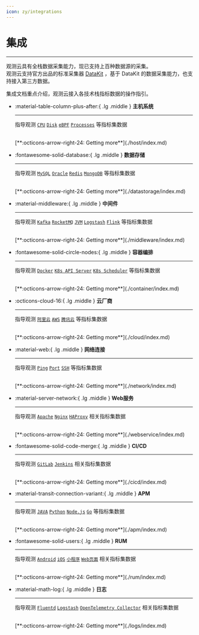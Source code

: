 ```yaml
---
icon: zy/integrations
---
```


# 集成

---

观测云具有全栈数据采集能力，现已支持上百种数据源的采集。<br/>
观测云支持官方出品的标准采集器 [DataKit](../datakit/) ，基于 DataKit 的数据采集能力，也支持接入第三方数据。

集成文档重点介绍，观测云接入各技术栈指标数据的操作指引。


<div class="grid cards" markdown>

-   :material-table-column-plus-after:{ .lg .middle } __主机系统__

    ---

    指导观测 [`CPU`](./host/default/index.md) [`Disk`](./host/default/index.md) [`eBPF`](./host/ebpf.md) [`Processes`](./host/processes.md) 等指标集数据

    <br/>
    [**:octicons-arrow-right-24: Getting more**](./host/index.md)


-   :fontawesome-solid-database:{ .lg .middle } __数据存储__

    ---

    指导观测 [`MySQL`](./datastorage/mysql.md) [`Oracle`](./datastorage/oracle.md) [`Redis`](./datastorage/redis.md) [`MongoDB`](./datastorage/mongodb.md) 等指标集数据

    <br/>
    [**:octicons-arrow-right-24: Getting more**](./datastorage/index.md)

-   :material-middleware:{ .lg .middle } __中间件__

    ---

    指导观测 [`Kafka`](./middleware/kafka.md) [`RocketMQ`](./middleware/rocketmq.md) [`JVM`](./middleware/jvm.md) [`Logstash`](./middleware/logstash-metrics.md) [`Flink`](./middleware/flink.md) 等指标集数据

    <br/>
    [**:octicons-arrow-right-24: Getting more**](./middleware/index.md)

-   :fontawesome-solid-circle-nodes:{ .lg .middle } __容器编排__

    ---

    指导观测 [`Docker`](./container/docker.md) [`K8s API Server`](./container/kubernetes-api-server.md) [`K8s Scheduler`](./container/kube-scheduler.md) 等指标集数据

    <br/>
    [**:octicons-arrow-right-24: Getting more**](./container/index.md)

-   :octicons-cloud-16:{ .lg .middle } __云厂商__

    ---

    指导观测 [`阿里云`](./cloud/aliyun/index.md) [`AWS`](./cloud/aws/index.md) [`腾讯云`](./cloud/tencent-cloud/index.md) 等指标集数据

    <br/>
    [**:octicons-arrow-right-24: Getting more**](./cloud/index.md)


-   :material-web:{ .lg .middle } __网络连接__

    ---

    指导观测 [`Ping`](./network/ping.md) [`Port`](./network/port.md) [`SSH`](./network/ssh.md) 等指标集数据

    <br/>
    [**:octicons-arrow-right-24: Getting more**](./network/index.md)

-   :material-server-network:{ .lg .middle } __Web服务__

    ---

    指导观测 [`Apache`](./webservice/apache.md) [`Nginx`](./webservice/nginx.md) [`HAProxy`](./webservice/haproxy.md) 相关指标集数据

    <br/>
    [**:octicons-arrow-right-24: Getting more**](./webservice/index.md)

-   :fontawesome-solid-code-merge:{ .lg .middle } __CI/CD__

    ---

    指导观测 [`GitLab`](./cicd/gitlab.md) [`Jenkins`](./cicd/jenkins.md) 相关指标集数据

    <br/>
    [**:octicons-arrow-right-24: Getting more**](./cicd/index.md)

-   :material-transit-connection-variant:{ .lg .middle } __APM__

    ---

    指导观测 [`JAVA`](./apm/ddtrace-java.md) [`Python`](./apm/ddtrace-python.md) [`Node.js`](./apm/ddtrace-nodejs.md) [`Go`](./apm/ddtrace-golang.md) 等指标集数据

    <br/>
    [**:octicons-arrow-right-24: Getting more**](./apm/index.md)

-   :fontawesome-solid-users:{ .lg .middle } __RUM__

    ---

    指导观测 [`Android`](./rum/rum-android.md) [`iOS`](./rum/rum-ios.md) [`小程序`](./rum/rum-miniapp.md) [`Web页面`](./rum/rum-web-h5.md) 相关指标集数据

    <br/>
    [**:octicons-arrow-right-24: Getting more**](./rum/index.md)

-   :material-math-log:{ .lg .middle } __日志__

    ---

    指导观测 [`Fluentd`](./logs/fluentd.md) [`Logstash`](./logs/logstash.md) [`OpenTelemetry Collector`](./logs/opentelemetry-collector.md) 相关指标集数据

    <br/>
    [**:octicons-arrow-right-24: Getting more**](./logs/index.md)

</div>
